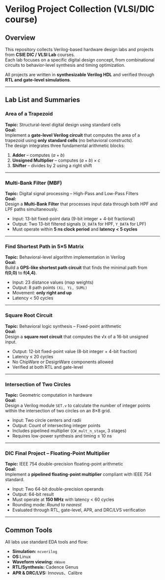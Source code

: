 # Verilog Project Collection (VLSI/DIC course)

## Overview
This repository collects Verilog-based hardware design labs and projects from **CSIE DIC / VLSI Lab** courses.  
Each lab focuses on a specific digital design concept, from combinational circuits to behavior-level synthesis and timing optimization.

All projects are written in **synthesizable Verilog HDL** and verified through **RTL and gate-level simulations**.

---

## Lab List and Summaries

### Area of a Trapezoid 
**Topic:** Structural-level digital design using standard cells  
**Goal:**  
Implement a **gate-level Verilog circuit** that computes the area of a trapezoid using **only standard cells** (no behavioral constructs).  
The design integrates three fundamental arithmetic blocks:
1. **Adder** – computes $(a + b)$  
2. **Unsigned Multiplier** – computes $(a + b) \times c$  
3. **Shifter** – divides by 2 using a right shift

---

### Multi-Bank Filter (MBF)
**Topic:** Digital signal processing – High-Pass and Low-Pass Filters  
**Goal:**  
Design a **Multi-Bank Filter** that processes input data through both HPF and LPF paths simultaneously.  
- Input: 13-bit fixed-point data (9-bit integer + 4-bit fractional)  
- Output: Two 13-bit filtered signals (`X_DATA` for HPF, `Y_DATA` for LPF)  
- Must operate within **5 ns clock period** and **latency < 5 cycles**  

---

### Find Shortest Path in 5×5 Matrix
**Topic:** Behavioral-level algorithm implementation in Verilog  
**Goal:**  
Build a **GPS-like shortest path circuit** that finds the minimal path from **f(0,0)** to **f(4,4)**.  
- Input: 23 distance values (map weights)  
- Output: 8 path points `(Xi, Yi, SUMi)`  
- Movement: **only right and up**  
- Latency < 50 cycles  

---

### Square Root Circuit
**Topic:** Behavioral logic synthesis – Fixed-point arithmetic  
**Goal:**  
Design a **square root circuit** that computes the √x of a 16-bit unsigned input.  
- Output: 12-bit fixed-point value (8-bit integer + 4-bit fraction)  
- Latency ≤ 20 cycles  
- No ChipWare or DesignWare components allowed  
- Verified at both RTL and gate-level  

---

### Intersection of Two Circles
**Topic:** Geometric computation in hardware  
**Goal:**  
Design a Verilog module `SET.v` to calculate the number of integer points within the intersection of two circles on an 8×8 grid.  
- Input: Two circle centers and radii  
- Output: Count of intersecting integer points  
- Includes pipelined multiplier (`CW_mult_n_stage`, 3 stages)  
- Requires low-power synthesis and timing ≤ 10 ns  

---

### DIC Final Project – Floating-Point Multiplier
**Topic:** IEEE 754 double-precision floating-point arithmetic  
**Goal:**  
Implement a **pipelined floating-point multiplier** compliant with IEEE 754 standard.  
- Input: Two 64-bit double-precision operands  
- Output: 64-bit result  
- Must operate at **150 MHz** with latency < 60 cycles  
- Rounding mode: *Round to nearest*  
- Evaluated through RTL, gate-level, APR, and DRC/LVS verification  

---

## Common Tools
All labs use standard EDA tools and flow:
- **Simulation:** `ncverilog`
- **OS**:Linux  
- **Waveform viewing:** `nWave`  
- **RTL/Synthesis:** Cadence Genus
- **APR & DRC/LVS:** Innovus、Calibre 
